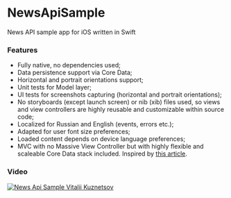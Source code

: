 # NewsApiSample
News API sample app for iOS written in Swift

### Features
- Fully native, no dependencies used;
- Data persistence support via Core Data;
- Horizontal and portrait orientations support;
- Unit tests for Model layer;
- UI tests for screenshots capturing (horizontal and portrait orientations);
- No storyboards (except launch screen) or nib (xib) files used, so views and view controllers are highly reusable and customizable within source code;
- Localized for Russian and English (events, errors etc.);
- Adapted for user font size preferences;
- Loaded content depends on device language preferences;
- MVC with no Massive View Controller but with highly flexible and scaleable Core Data stack included. Inspired by [this article](https://swifting.io/?s=28&submit=Search).

### Video
[![News Api Sample Vitalii Kuznetsov](http://i67.tinypic.com/2j35nbo.png)](https://vimeo.com/281099894)
